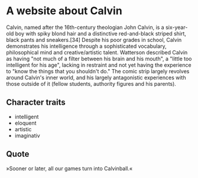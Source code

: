 # A website about Calvin

Calvin, named after the 16th-century theologian John Calvin, 
is a six-year-old boy with spiky blond hair and a distinctive red-and-black striped shirt, 
black pants and sneakers.[34] Despite his poor grades in school, 
Calvin demonstrates his intelligence through a sophisticated vocabulary, 
philosophical mind and creative/artistic talent. 
Watterson described Calvin as having "not much of a filter between his brain and his mouth", 
a "little too intelligent for his age", lacking in restraint and not yet having the experience 
to "know the things that you shouldn't do."
The comic strip largely revolves around Calvin's inner world, 
and his largely antagonistic experiences with those outside of it (fellow students, authority figures and his parents). 

## Character traits
* intelligent
* eloquent
* artistic
* imaginativ

## Quote
»Sooner or later, all our games turn into Calvinball.«
